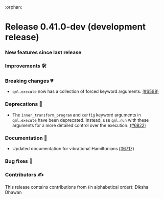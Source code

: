 :orphan:

# Release 0.41.0-dev (development release)

<h3>New features since last release</h3>

<h3>Improvements 🛠</h3>

<h3>Breaking changes 💔</h3>

* `qml.execute` now has a collection of forced keyword arguments.
  [(#6598)](https://github.com/PennyLaneAI/pennylane/pull/6598)

<h3>Deprecations 👋</h3>

* The ``inner_transform_program`` and ``config`` keyword arguments in ``qml.execute`` have been deprecated.
  Instead, use ``qml.run`` with these arguments for a more detailed control over the execution.
  [(#6822)](https://github.com/PennyLaneAI/pennylane/pull/6822)

<h3>Documentation 📝</h3>

* Updated documentation for vibrational Hamiltonians
  [(#6717)](https://github.com/PennyLaneAI/pennylane/pull/6717)

<h3>Bug fixes 🐛</h3>

<h3>Contributors ✍️</h3>

This release contains contributions from (in alphabetical order):
Diksha Dhawan